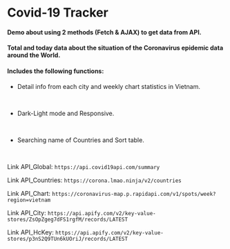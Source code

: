 # Covid-19 Tracker
#### Demo about using 2 methods (Fetch & AJAX) to get data from API.
#### Total and today data about the situation of the Coronavirus epidemic data around the World. 
#### Includes the following functions:

+ Detail info from each city and weekly chart statistics in Vietnam.
<br>

+ Dark-Light mode and Responsive.
<br>

+ Searching name of Countries and Sort table.
<br>

Link API_Global:
`
https://api.covid19api.com/summary
`

Link API_Countries:
`
https://corona.lmao.ninja/v2/countries
`

Link API_Chart: 
`
https://coronavirus-map.p.rapidapi.com/v1/spots/week?region=vietnam
`

Link API_City:
`
https://api.apify.com/v2/key-value-stores/ZsOpZgeg7dFS1rgfM/records/LATEST
`

Link API_HcKey: 
`
https://api.apify.com/v2/key-value-stores/p3nS2Q9TUn6kUOriJ/records/LATEST
`